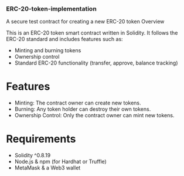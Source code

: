 ### ERC-20-token-implementation
A secure test contract for creating a new ERC-20 token
Overview

This is an ERC-20 token smart contract written in Solidity. It follows the ERC-20 standard and includes features such as:

- Minting and burning tokens
- Ownership control
- Standard ERC-20 functionality (transfer, approve, balance tracking)

# Features

- Minting: The contract owner can create new tokens.
- Burning: Any token holder can destroy their own tokens.
- Ownership Control: Only the contract owner can mint new tokens.

# Requirements

- Solidity ^0.8.19
- Node.js & npm (for Hardhat or Truffle)
- MetaMask & a Web3 wallet

